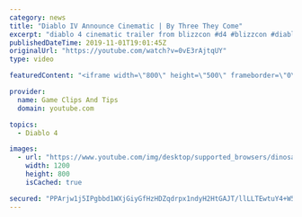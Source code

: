 ```yaml
---
category: news
title: "Diablo IV Announce Cinematic | By Three They Come"
excerpt: "diablo 4 cinematic trailer from blizzcon #d4 #blizzcon #diablo."
publishedDateTime: 2019-11-01T19:01:45Z
originalUrl: "https://youtube.com/watch?v=0vE3rAjtqUY"
type: video

featuredContent: "<iframe width=\"800\" height=\"500\" frameborder=\"0\" src=\"https://www.youtube.com/embed/0vE3rAjtqUY\" allow=\"accelerometer; autoplay; encrypted-media; gyroscope; picture-in-picture\" allowfullscreen></iframe>"

provider:
  name: Game Clips And Tips
  domain: youtube.com

topics:
  - Diablo 4

images:
  - url: "https://www.youtube.com/img/desktop/supported_browsers/dinosaur.png"
    width: 1200
    height: 800
    isCached: true

secured: "PPArjw1j5IPgbbd1WXjGiyGfHzHDZqdrpx1ndyH2HtGAJT/llLLTEwtuY4+W52vsxb+OYkjfuZnAn2z8yI+tHbVzuwsb4m9olv7vXsId2y7O2XyHB9b/G/FYwylsFjleZGScPrTm+hqGBVZ7i9bwEZ6Zq2Oo0vmk6j0PXOvuelgGaWmk5uoFAxnzPRxgo7xBdzHp0+Gcq1QHADQ13KfKsfkw4KvYvsEe2o8sHTrc5oT3JU6uy2p8niNfKsva/KB0MUvW2R2FgYMmV17ABwFfxIkJFxp3ABeGGa0R4Lq7kQw3EFN6uZG1LLEpqjyeRDRmc5fmwkKS8WzQ7tra4M1Yi6zZ7i3zv5DsUIflI5VF4pSs6WWqKhfqIf98DE9q4pYSQ5WVoV//m8TgISS291oLPA==;+2MJHoBj4aYJzvLcZuB6Cw=="
---
```


